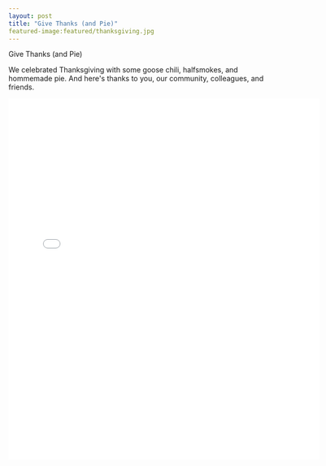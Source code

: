 ```yaml
---
layout: post
title: "Give Thanks (and Pie)"
featured-image:featured/thanksgiving.jpg
---
```


Give Thanks (and Pie)

We celebrated Thanksgiving with some goose chili, halfsmokes, and hommemade pie. And here's thanks to you, our community, colleagues, and friends.

<iframe src="//instagram.com/p/hbvvKdQym8/embed/" width="612" height="710" frameborder="0" scrolling="no" allowtransparency="true">&nbsp;</iframe>
